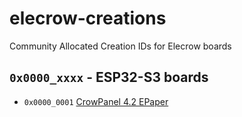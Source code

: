# elecrow-creations
Community Allocated Creation IDs for Elecrow boards

## `0x0000_xxxx` - ESP32-S3 boards
*  `0x0000_0001` [CrowPanel 4.2 EPaper](https://www.elecrow.com/crowpanel-esp32-4-2-e-paper-hmi-display-with-400-300-resolution-black-white-color-driven-by-spi-interface.html)
